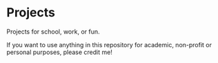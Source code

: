 # Projects
Projects for school, work, or fun.

If you want to use anything in this repository for academic, non-profit  or personal purposes, please credit me!

